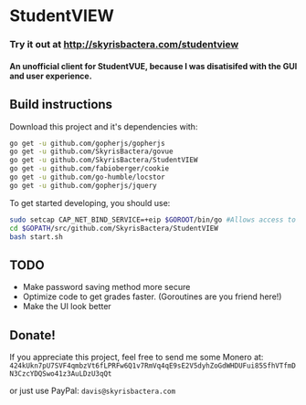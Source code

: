 # StudentVIEW
### Try it out at http://skyrisbactera.com/studentview
#### An unofficial client for StudentVUE, because I was disatisifed with the GUI and user experience.

## Build instructions

Download this project and it's dependencies with:
```bash
go get -u github.com/gopherjs/gopherjs
go get -u github.com/SkyrisBactera/govue
go get -u github.com/SkyrisBactera/StudentVIEW
go get -u github.com/fabioberger/cookie
go get -u github.com/go-humble/locstor
go get -u github.com/gopherjs/jquery
```
To get started developing, you should use:
```bash
sudo setcap CAP_NET_BIND_SERVICE=+eip $GOROOT/bin/go #Allows access to port 80 without root
cd $GOPATH/src/github.com/SkyrisBactera/StudentVIEW
bash start.sh
```
## TODO
* Make password saving method more secure
* Optimize code to get grades faster. (Goroutines are you friend here!)
* Make the UI look better

## Donate!
If you appreciate this project, feel free to send me some Monero at:
```424kUkn7pU7SVF4qmbzVt6fLPRFw6Q1v7RmVq4qE9sE2V5dyhZoGdWHDUFui85SfhVTfmDN3CzcYDQSwo41z3AuLDzU3qQt```

or just use PayPal:
```davis@skyrisbactera.com```
